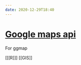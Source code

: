 ```yaml
---
date: 2020-12-29T18:40
---
```


# [Google maps api](https://console.cloud.google.com/google/maps-apis/credentials?project=geocode-1054)

For ggmap

[[[R]]]
[[GIS]]

